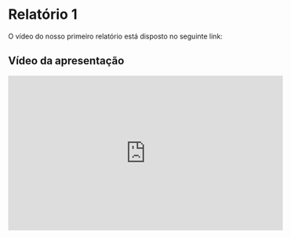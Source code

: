 # Relatório 1
O vídeo do nosso primeiro relatório está disposto no seguinte link:

## Vídeo da apresentação

<iframe width="560" height="315" src="https://youtu.be/Poh1yjTVjsQ" frameborder="0" allow="accelerometer; autoplay; clipboard-write; encrypted-media; gyroscope; picture-in-picture" allowfullscreen></iframe>

